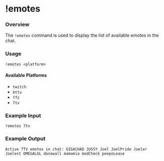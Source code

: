 # !emotes

### Overview

The `!emotes` command is used to display the list of available emotes in the chat.

### Usage

```
!emotes <platform>
```

#### Available Platforms

- `twitch`
- `bttv`
- `ffz`
- `7tv`

### Example Input

```
!emotes 7tv
```

### Example Output

```
Active 7TV emotes in chat: GIGACHAD JUSSY Joel JoelPride Joeler Joelest OMEGALUL donowall mamamia modCheck peepoLeave 
```
